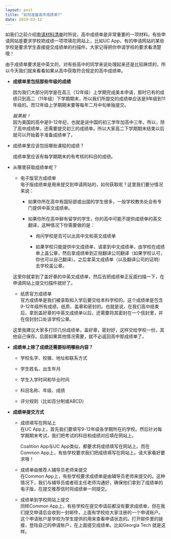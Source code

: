 ```yaml
---
layout: post
title: "如何准备高中成绩单?"
date: 2019-03-12
---
```


如我们之前介绍[申请材料清单](http://www.tessay.org/blog/2019/02/25/collegeadchecklist)时所说，高中成绩单是非常重要的一项材料。有些申请网站是要求学校把成绩一项项填在网站上，比如UC  App，有的申请网站的某些学校是要求学生直接提交成绩单的扫描件。大家记得把你申请学校的要求看清楚哦！

由于成绩单要求是中英文的，对有些高中的同学来说处理起来还是比较麻烦的，所以今天我们就来看看如果从高中获取符合规定的高中成绩单。

+ **成绩单里包括那些年级的成绩**  

  因为我们大部分同学是在高三（12年级）上学期完成美本申请，那时已有的成绩只到高二（11年级）下学期期末，所以我们所提交的成绩单应该是9年级到11年级的。而12年级上学期期末要等每年二月中旬单独提交。

  *敲黑板！*  
  因为美国的高中是9-12年纪，也就是说中国的初三学年加高中三年，所以，除了高中成绩单，还需要提交初三的成绩单。所以大家高二下学期期末结束以后就可以开始着手准备成绩单了。

+ 成绩单里应该包括哪些课程的成绩？  

  成绩单里应该有每学期期末的有考核的科目的成绩。

+ 从哪里获取成绩单呢？  

  + 电子版官方成绩单  
    电子版成绩单是用来提交到申请网站的，如何获取呢？这里我们要分情况来说：  
      + 如果你所在高中有国际部或出国的学生很多，一般学校教务处会有专门提供中英文成绩单。

      + 如果你所在高中鲜有留学的学生，你的高中可能不提供成绩单的英文翻译，这种情况下你需要做的是：  
        + 询问学校是否可以出具中文和英文成绩单

        + 如果学校只能提供中文成绩单，请拿到中文成绩单，由学校在成绩单上盖公章，然后拿成绩单到正规翻译公司翻译（如果学校认可，你也可以自己翻译）。之后拿英文成绩单（以及翻译公司的证明）去学校盖公章。

   这里你就拿到了盖好章的中英文成绩单，然后去把成绩单正反面扫描一下，在申请网站上提交扫描件就好了。

   + 纸质官方成绩单  
    官方成绩单是我们被录取和入学后要交给本科学校的。这个成绩单是包含9-12年级所有成绩，纸质、盖章和密封的。也就是说，在我们高中结束后，拿到盖好章的中英文成绩单以后，还需要将其密封在一个信封里，并在信封封口处该学校公章。

    这里我建议大家多打印几份成绩单，盖好章，密封好，这样交给学校一份，其他自己保存。后面如果其他情况需要，就不必返回高中那成绩单了。

+ **成绩单上除了成绩还需要标明哪些内容？**  

  * 学校名字、校徽、地址和联系方式

  * 学生姓名、出生年月

  * 学生入学时间和毕业时间

  * 科目名称、年级、成绩

  * 评分规则（比如百分制或ABCD）

+ **成绩单提交方式**  

  + 成绩填写在网站上  
    在UC App上，首先我们要填写9-12年级各学期所在的学校。然后针对每学期期末考试，我们把考试的科目和成绩对应填在网站上。

    Coalition App与UC App类似，都要求将成绩填写在网站上。而在Common App上，有些学校要求我们把成绩填写在网站上。请大家看好要求哦！

  + 成绩单由推荐人辅导员老师来提交  
    在Common App上，有些学校要求成绩单是由辅导员老师来提交的。这种情况下，我们与辅导员或者班主任老师沟通好，确保他们拿到了成绩单的电子版，在提交推荐信时将成绩单一同提交。

  + 成绩单到学校网站上提交  
    同样Common App上，有些学校在提交申请前都没有要求成绩单，但在我们提交申请后会收到一封邮件，上面有学校给大家注册的一个申请账户。这个申请账户是学校为学生提供的用来查看申请状态的。打开邮件里的链接，登陆自己的申请账户，在上面提交成绩单。比如Georgia Tech 就是这样。
